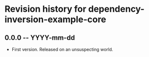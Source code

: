 # Revision history for dependency-inversion-example-core

## 0.0.0  -- YYYY-mm-dd

* First version. Released on an unsuspecting world.
